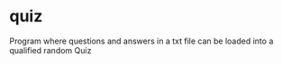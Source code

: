 # quiz
Program where questions and answers in a txt file can be loaded into a qualified random Quiz
